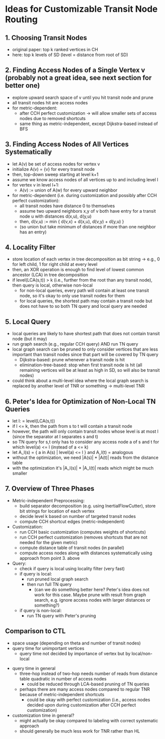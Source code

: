 # Ideas for Customizable Transit Node Routing

## 1. Choosing Transit Nodes
* original paper: top k ranked vertices in CH
* here: top k levels of SD (level = distance from root of SD)

## 2. Finding Access Nodes of a Single Vertex v (probably not a great idea, see next section for better one)
* explore upward search space of v until you hit transit node and prune
* all transit nodes hit are access nodes
* for metric-dependent:
	* after CCH perfect customization -> will allow smaller sets of access nodes due to removed shortcuts
	* same thing as metric-independent, except Dijkstra-based instead of BFS

## 3. Finding Access Nodes of All Vertices Systematically
* let A(v) be set of access nodes for vertex v
* initialize A(v) = {v} for every transit node
* then, top-down sweep starting at level k+1
* assume we know access nodes of all vertices up to and including level l
* for vertex v in level l+1:
	* A(v) := union of A(w) for every upward neighbor
* for metric-dependent (i.e. during customization and possibly after CCH perfect customization):
	* all transit nodes have distance 0 to themselves
	* assume two upward neighbors x,y of v both have entry for a transit node u with distances d(x,u), d(y,u)
	* then, d(v,u) := min { d(v,x) + d(x,u), d(v,y) + d(y,u) }
	* (so union but take minimum of distances if more than one neighbor has an entry)

## 4. Locality Filter
* store location of each vertex in tree decomposition as bit string -> e.g., 0 for left child, 1 for right child at every level
* then, an XOR operation is enough to find level of lowest common ancestor (LCA) in tree decomposition
* if level(LCA(s,t)) > k (i.e., further from the root than any transit node), then query is local, otherwise non-local
	* for non-local queries, every path will contain at least one transit node, so it's okay to only use transit nodes for them
	* for local queries, the shortest path may contain a transit node but does not have to so both TN query and local query are needed

## 5. Local Query
* local queries are likely to have shortest path that does not contain transit node (but it may)
* run graph search (e.g., regular CCH query) AND run TN query 
* local graph search can be pruned to only consider vertices that are less important than transit nodes since that part will be covered by TN query
	* Dijkstra-based: prune whenever a transit node is hit
	* elimination-tree-based: stop when first transit node is hit (all remaining vertices will be at least as high in SD, so will also be transit nodes)
* could think about a multi-level idea where the local graph search is replaced by another level of TNR or something -> multi-level TNR

## 6. Peter's Idea for Optimization of Non-Local TN Queries
* let l: = level(LCA(s,t))
* if l <= k, then the path from s to t will contain a transit node
* however, the path will only contain transit nodes whose level is at most l (since the separator at l separates s and t)
* so TN query for s,t only has to consider any access node a of s and t for which level(a) <= l (instead of a <= k)
* let A_l(s) = { a in A(s) | level(a) <= l } and A_l(t) = analogous
* without the optimization, we need |A(s)| \* |A(t)| reads from the distance table
* with the optimization it's |A_l(s)| \* |A_l(t)| reads which might be much smaller


## 7. Overview of Three Phases
* Metric-independent Preprocessing:
	* build separator decomposition (e.g. using InertialFlowCutter), store bit strings for location of each vertex
	* decide level k based on number of targeted transit nodes
	* compute CCH shortcut edges (metric-independent)
* Customization:
	* run CCH basic customization (computes weights of shortcuts)
	* run CCH perfect customization (removes shortcuts that are not needed for the given metric)
	* compute distance table of transit nodes (in parallel)
	* compute access nodes along with distances systematically using approach from point 3. above
* Query:
	* check if query is local using locality filter (very fast)
	* if query is local: 
		* run pruned local graph search
		* then run full TN query 
			* (can we do something better here? Peter's idea does not work for this case. Maybe prune with result from graph search, e.g. ignore access nodes with larger distances or something?)
	* if query is non-local:
		* run TN query with Peter's pruning


## Comparison to CTL
+ space usage (depending on theta and number of transit nodes)
+ query time for unimportant vertices
	* query time not decided by importance of vertex but by local/non-local
- query time in general
	* three-hop instead of two-hop needs number of reads from distance table quadratic in number of access nodes
		* could be reduced through LCA-based pruning of TN queries
	* perhaps there are many access nodes compared to regular TNR because of metric-independent shortcuts
		* could be okay with perfect customization (i.e., access nodes decided upon during customization after CCH perfect customization)
- customization time in general?
	* might actually be okay compared to labeling with correct systematic approach
	* should generally be much less work for TNR rather than HL